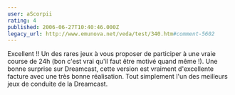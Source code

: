 ```yaml
---
user: aScorpii
rating: 4
published: 2006-06-27T10:40:46.000Z
legacy_url: http://www.emunova.net/veda/test/340.htm#comment-5602
---
```

Excellent !! Un des rares jeux à vous proposer de participer à une vraie course de 24h (bon c'est vrai qu'il faut être motivé quand même !). Une bonne surprise sur Dreamcast, cette version est vraiment d'excellente facture avec une très bonne réalisation. Tout simplement l'un des meilleurs jeux de conduite de la Dreamcast.